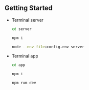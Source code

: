 ## Getting Started
* Terminal server
  ```sh
  cd server
  ```
  ```sh
  npm i
  ```
  ```sh
  node --env-file=config.env server
  ```

* Terminal app
  ```sh
  cd app
  ```
  ```sh
  npm i
  ```
  ```sh
  npm run dev
  ```

